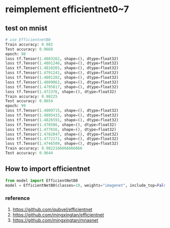 # reimplement efficientnet0~7
## test on mnist
```python
# use EfficientnetB0
Train accuracy: 0.982
Test accuracy: 0.9668
epoch: 98
loss tf.Tensor(1.4803262, shape=(), dtype=float32)
loss tf.Tensor(1.4801246, shape=(), dtype=float32)
loss tf.Tensor(1.4810265, shape=(), dtype=float32)
loss tf.Tensor(1.4791241, shape=(), dtype=float32)
loss tf.Tensor(1.4801202, shape=(), dtype=float32)
loss tf.Tensor(1.4809062, shape=(), dtype=float32)
loss tf.Tensor(1.4795817, shape=(), dtype=float32)
loss tf.Tensor(1.472376, shape=(), dtype=float32)
Train accuracy: 0.98225
Test accuracy: 0.9654
epoch: 99
loss tf.Tensor(1.4809715, shape=(), dtype=float32)
loss tf.Tensor(1.4805433, shape=(), dtype=float32)
loss tf.Tensor(1.4826591, shape=(), dtype=float32)
loss tf.Tensor(1.478586, shape=(), dtype=float32)
loss tf.Tensor(1.477656, shape=(), dtype=float32)
loss tf.Tensor(1.4782047, shape=(), dtype=float32)
loss tf.Tensor(1.4772171, shape=(), dtype=float32)
loss tf.Tensor(1.4746509, shape=(), dtype=float32)
Train accuracy: 0.9822166666666666
Test accuracy: 0.9644
```
## How to import efficientnet
```python
from model import EfficientNetB0
model = EfficientNetB0(classes=10, weights="imagenet", include_top=False)
```
### reference
1. https://github.com/qubvel/efficientnet
2. https://github.com/mingxingtan/efficientnet
3. https://github.com/mingxingtan/mnasnet
